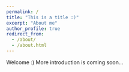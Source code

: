 ```yaml
---
permalink: /
title: "This is a title :)"
excerpt: "About me"
author_profile: true
redirect_from: 
  - /about/
  - /about.html
---
```


Welcome :) More introduction is coming soon...